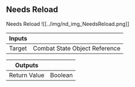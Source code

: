 ## Needs Reload
Needs Reload
![[../img/nd_img_NeedsReload.png]]

|Inputs||
|--|--|
| Target | Combat State Object Reference |

|Outputs||
|--|--|
| Return Value | Boolean |
